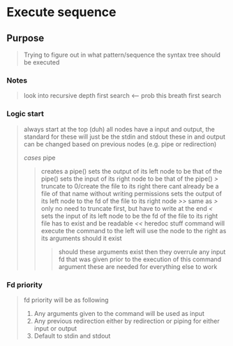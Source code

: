 # Execute sequence
 
## Purpose
> Trying to figure out in what pattern/sequence the syntax tree should be executed

### Notes
> look into recursive
> depth first search <-- prob this
> breath first search

### Logic start
> always start at the top (duh)
> all nodes have a input and output, the standard for these will just be the stdin and stdout
> these in and output can be changed based on previous nodes (e.g. pipe or redirection)
> 
> *cases*
> pipe
> > creates a pipe()
> > sets the output of its left node to be that of the pipe()
> > sets the input of its right node to be that of the pipe()
> *>*
> > truncate to 0/create the file to its right
> > there cant already be a file of that name without writing permissions
> > sets the output of its left node to the fd of the file to its right node
> *>>*
> > same as *>* only no need to truncate first, but have to write at the end
> *<*
> > sets the input of its left node to be the fd of the file to its right
> > file has to exist and be readable
> *<<*
> > heredoc stuff
> command
> > will execute the command to the left
> > will use the node to the right as its arguments should it exist
> > > should these arguments exist then they overrule any input fd that was given prior to the execution of this command
> argument
> > these are needed for everything else to work

### Fd priority 
> fd priority will be as following
> 1. Any arguments given to the command will be used as input
> 2. Any previous redirection either by redirection or piping for either input or output
> 3. Default to stdin and stdout

